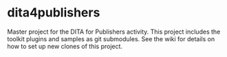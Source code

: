 dita4publishers
===============

Master project for the DITA for Publishers activity. This project includes the toolkit plugins and samples as git submodules.
See the wiki for details on how to set up new clones of this project.
